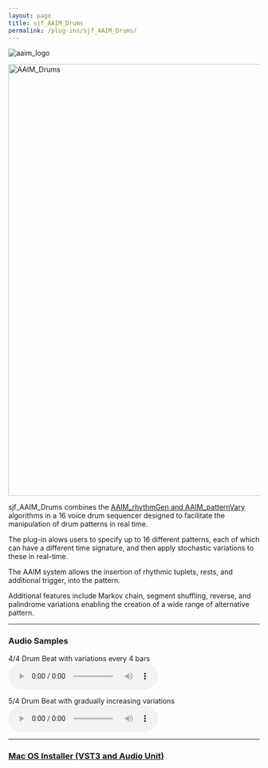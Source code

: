 ```yaml
---
layout: page
title: sjf_AAIM_Drums
permalink: /plug-ins/sjf_AAIM_Drums/
---
```

![aaim_logo](https://github.com/simohnf/simohnf.github.io/assets/12850558/52df1788-1020-45c5-8f9b-4cbfee799a7c)

<img width="866" alt="AAIM_Drums" src="https://github.com/simohnf/simohnf.github.io/assets/12850558/c661285b-4127-4198-bae9-7d00086f901b">




sjf_AAIM_Drums combines the [AAIM_rhythmGen and AAIM_patternVary](/AAIM/) algorithms in a 16 voice drum sequencer designed to facilitate the manipulation of drum patterns in real time.

The plug-in alows users to specify up to 16 different patterns, each of which can have a different time signature, and then apply stochastic variations to these in real-time. 

The AAIM system allows the insertion of rhythmic tuplets, rests, and additional trigger, into the pattern.

Additional features include Markov chain, segment shuffling, reverse, and palindrome variations enabling the creation of a wide range of alternative pattern.



---

### Audio Samples
4/4 Drum Beat with variations every 4 bars
<audio controls>
<source src="/MP3s/AAIM_DrumsSample_44.mp3" type="audio/mp3">
</audio>

5/4 Drum Beat with gradually increasing variations
<audio controls>
<source src="/MP3s/AAIM_DrumsSample_54.mp3" type="audio/mp3">
</audio>

---

### [Mac OS Installer (VST3 and Audio Unit)](https://drive.google.com/file/d/11m5nLWN3vB5lN6gZ5QgWfGv2c37SQyDM/view?usp=sharing)
